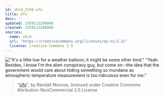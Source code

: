 ```yaml
---
id: xkcd.2156-ufo
title: Ufo
desc: ''
updated: 1559113200000
created: 1559113200000
sources:
  name: xkcd
  url: 'https://creativecommons.org/licenses/by-nc/2.5/'
  license: Creative Commons 2.5
---
```

!["It's a little low for a weather balloon; it might be some other kind." "Yeah. Besides, I know I'm the alien conspiracy guy, but come on--the idea that the government would care about hiding something so mundane as atmospheric temperature measurement is too ridiculous even for me."](https://imgs.xkcd.com/comics/ufo.png)
> "[Ufo](https://xkcd.com/2156/)", by Randall Munroe, licensed under Creative Commons Attribution-NonCommercial 2.5 License
